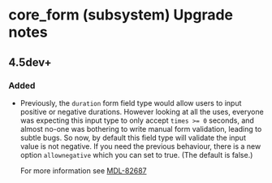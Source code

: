 # core_form (subsystem) Upgrade notes

## 4.5dev+

### Added

- Previously, the `duration` form field type would allow users to input positive or negative durations. However looking at all the uses, everyone was expecting this input type to only accept `times >= 0` seconds, and almost no-one was bothering to write manual form validation, leading to subtle bugs. So now, by default this field type will validate the input value is not negative. If you need the previous behaviour, there is a new option `allownegative` which you can set to true. (The default is false.)

  For more information see [MDL-82687](https://tracker.moodle.org/browse/MDL-82687)
